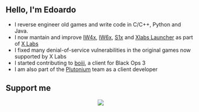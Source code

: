 <h2>Hello, I'm Edoardo</h2>
<ul>
<li>I reverse engineer old games and write code in C/C++, Python and Java.</li>
<li>I now mantain and improve <a href="https://github.com/XLabsProject/iw4x-client">IW4x</a>, <a href="https://github.com/XLabsProject/iw6x-client">IW6x</a>, <a href="https://github.com/XLabsProject/s1x-client">S1x</a> and <a href="https://github.com/XLabsProject/launcher">Xlabs Launcher</a> as part of <a href="https://xlabs.dev">X Labs</a></li>
<li>I fixed many denial-of-service vulnerabilities in the original games now supported by X Labs</li>
<li>I started contributing to <a href="https://github.com/momo5502/boiii">boiii</a>, a client for Black Ops 3</li>
<li>I am also part of the <a href="https://plutonium.pw/">Plutonium</a> team as a client developer</li>
</ul>

<h2>Support me</h2>

<p align="center">
<a href="https://paypal.me/ESanguineti" alt="Paypal"><img src="https://img.shields.io/badge/PayPal-support-blue.svg?logo=paypal"></a>
</p>
